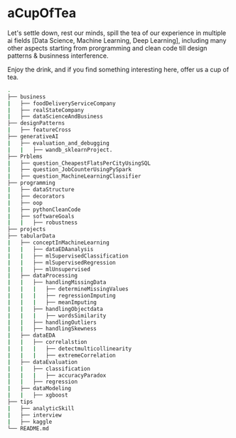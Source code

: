# aCupOfTea
Let's settle down, rest our minds, spill the tea of our experience in multiple ai fields [Data Science, Machine Learning, Deep Learning], including many other aspects starting from prorgramming and clean code till design patterns & businness interference.

Enjoy the drink, and if you find something interesting here, offer us a cup of tea.

```bash
.
├── business
|   ├── foodDeliveryServiceCompany
|   ├── realStateCompany
|   ├── dataScienceAndBusiness
├── designPatterns
|   ├── featureCross
├── generativeAI
|   ├── evaluation_and_debugging
|   |   ├── wandb_sklearnProject.
├── Prblems
|   ├── question_CheapestFlatsPerCityUsingSQL
|   ├── question_JobCounterUsingPySpark
|   ├── question_MachineLearningClassifier
├── programming
|   ├── dataStructure
|   ├── decorators
|   ├── oop
|   ├── pythonCleanCode
|   ├── softwareGoals
|   |   ├── robustness
├── projects
├── tabularData
|   ├── conceptInMachineLearning
|   |   ├── dataEDAanalysis
|   |   ├── mlSupervisedClassification
|   |   ├── mlSupervisedRegression
|   |   ├── mlUnsupervised
|   ├── dataProcessing
|   |   ├── handlingMissingData
|   |   |   ├── determineMissingValues
|   |   |   ├── regressionImputing
|   |   |   ├── meanImputing
|   |   ├── handlingObjectdata
|   |   |   ├── wordsSimilarity
|   |   ├── handlingOutliers
|   |   ├── handlingSkewness
|   ├── dataEDA
|   |   ├── correlalstion
|   |   |   ├── detectmulticollinearity
|   |   |   ├── extremeCorrelation
|   ├── dataEvaluation
|   |   ├── classification
|   |   |   ├── accuracyParadox
|   |   ├── regression
|   ├── dataModeling
|   |   ├── xgboost
├── tips
|   ├── analyticSkill
|   ├── interview
|   ├── kaggle
└── README.md
```